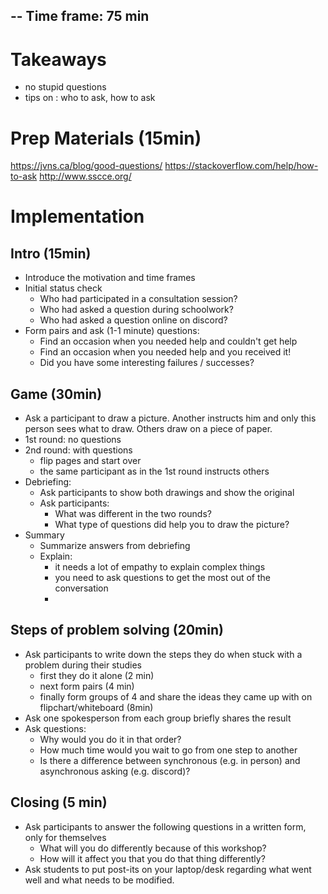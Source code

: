 --
Time frame: 75 min
--

# Takeaways

* no stupid questions
* tips on : who to ask, how to ask

# Prep Materials (15min)

https://jvns.ca/blog/good-questions/
https://stackoverflow.com/help/how-to-ask
http://www.sscce.org/

# Implementation
## Intro (15min)
* Introduce the motivation and time frames
* Initial status check
    * Who had participated in a consultation session?
    * Who had asked a question during schoolwork?
    * Who had asked a question online on discord?
* Form pairs and ask (1-1 minute) questions:
    * Find an occasion when you needed help and couldn't get help
    * Find an occasion when you needed help and you received it!
    * Did you have some interesting failures / successes?

## Game (30min)
* Ask a participant to draw a picture. Another instructs him and only this person sees what to draw. Others draw on a piece of paper.
* 1st round: no questions
* 2nd round: with questions
    * flip pages and start over
    * the same participant as in the 1st round instructs others
* Debriefing:
    * Ask participants to show both drawings and show the original
    * Ask participants:
        * What was different in the two rounds?
        * What type of questions did help you to draw the picture?
* Summary
    * Summarize answers from debriefing
    * Explain: 
        * it needs a lot of empathy to explain complex things
        * you need to ask questions to get the most out of the conversation
        * 
## Steps of problem solving (20min)
* Ask participants to write down the steps they do when stuck with a problem during their studies
    * first they do it alone (2 min)
    * next form pairs (4 min)
    * finally form groups of 4 and share the ideas they came up with on flipchart/whiteboard (8min)
* Ask one spokesperson from each group briefly shares the result
* Ask questions:
    * Why would you do it in that order?
    * How much time would you wait to go from one step to another
    * Is there a difference between synchronous (e.g. in person) and asynchronous asking (e.g. discord)?

## Closing (5 min)
* Ask participants to answer the following questions in a written form, only for themselves
    * What will you do differently because of this workshop?
    * How will it affect you that you do that thing differently?
* Ask students to put post-its on your laptop/desk regarding what went well and what needs to be modified.
